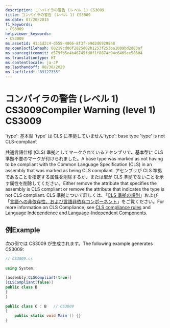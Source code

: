 ```yaml
---
description: コンパイラの警告 (レベル 1) CS3009
title: コンパイラの警告 (レベル 1) CS3009
ms.date: 07/20/2015
f1_keywords:
- CS3009
helpviewer_keywords:
- CS3009
ms.assetid: 41a1d2c4-d558-4066-8f3f-e9d2d69298a8
ms.openlocfilehash: 60219cd86f2825d02b1253f253ba1009bd2d83af
ms.sourcegitcommit: d579fb5e4b46745fd0f1f8874c94c6469ce58604
ms.translationtype: HT
ms.contentlocale: ja-JP
ms.lasthandoff: 08/30/2020
ms.locfileid: "89127335"
---
```

# <a name="compiler-warning-level-1-cs3009"></a><span data-ttu-id="c8ec1-103">コンパイラの警告 (レベル 1) CS3009</span><span class="sxs-lookup"><span data-stu-id="c8ec1-103">Compiler Warning (level 1) CS3009</span></span>
<span data-ttu-id="c8ec1-104">'type': 基本型 'type' は CLS に準拠していません</span><span class="sxs-lookup"><span data-stu-id="c8ec1-104">'type': base type 'type' is not CLS-compliant</span></span>  
  
 <span data-ttu-id="c8ec1-105">共通言語仕様 (CLS) 準拠としてマークされているアセンブリで、基本型に CLS 準拠不要のマークが付けられました。</span><span class="sxs-lookup"><span data-stu-id="c8ec1-105">A base type was marked as not having to be compliant with the Common Language Specification (CLS) in an assembly that was marked as being CLS compliant.</span></span> <span data-ttu-id="c8ec1-106">アセンブリが CLS 準拠であることを指定する属性を削除するか、または型が CLS 準拠でないことを示す属性を削除してください。</span><span class="sxs-lookup"><span data-stu-id="c8ec1-106">Either remove the attribute that specifies the assembly is CLS compliant or remove the attribute that indicates the type is not CLS compliant.</span></span> <span data-ttu-id="c8ec1-107">CLS 準拠について詳しくは、「[CLS 準拠の規則](../../../standard/language-independence-and-language-independent-components.md#cls-compliance-rules)」および「[言語への非依存性、および言語非依存コンポーネント](../../../standard/language-independence.md)」をご覧ください。</span><span class="sxs-lookup"><span data-stu-id="c8ec1-107">For more information on CLS Compliance, see [CLS compliance rules](../../../standard/language-independence-and-language-independent-components.md#cls-compliance-rules) and [Language Independence and Language-Independent Components](../../../standard/language-independence.md).</span></span>  
  
## <a name="example"></a><span data-ttu-id="c8ec1-108">例</span><span class="sxs-lookup"><span data-stu-id="c8ec1-108">Example</span></span>  
 <span data-ttu-id="c8ec1-109">次の例では CS3009 が生成されます。</span><span class="sxs-lookup"><span data-stu-id="c8ec1-109">The following example generates CS3009:</span></span>  
  
```csharp  
// CS3009.cs  
  
using System;  
  
[assembly:CLSCompliant(true)]  
[CLSCompliant(false)]  
public class B  
{  
}  
  
public class C : B   // CS3009  
{  
    public static void Main () {}  
}  
```

